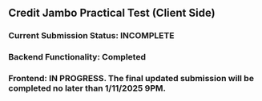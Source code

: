 ## Credit Jambo Practical Test (Client Side)

### Current Submission Status: INCOMPLETE
### Backend Functionality: Completed
### Frontend: IN PROGRESS. The final updated submission will be completed no later than 1/11/2025 9PM.
